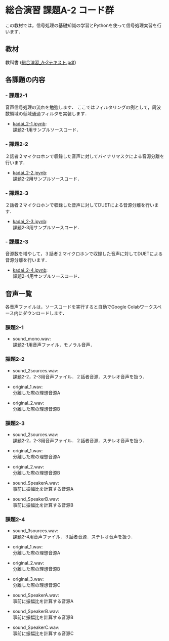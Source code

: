 # 総合演習 課題A-2 コード群

この教材では，信号処理の基礎知識の学習とPythonを使って信号処理実習を行います．

## 教材

教科書 ([総合演習_A-2テキスト.pdf](https://github.com/YosukeSugiura/SougouEnshu-A/blob/master/%E7%B7%8F%E5%90%88%E6%BC%94%E7%BF%92_%E8%AA%B2%E9%A1%8CA-2%E3%83%86%E3%82%AD%E3%82%B9%E3%83%88.pdf))

## 各課題の内容

### - 課題2-1
 
音声信号処理の流れを勉強します．
ここではフィルタリングの例として，周波数領域の低域通過フィルタを実装します．

- [kadai_2-1.ipynb](https://github.com/YosukeSugiura/SougouEnshu-A/blob/master/kadai_2_1.ipynb):  
   課題2-1用サンプルソースコード．

### - 課題2-2

２話者２マイクロホンで収録した音声に対してバイナリマスクによる音源分離を行います．

- [kadai_2-2.ipynb](https://github.com/YosukeSugiura/SougouEnshu-A/blob/master/kadai_2_2.ipynb):  
   課題2-2用サンプルソースコード．

### - 課題2-3

２話者２マイクロホンで収録した音声に対してDUETによる音源分離を行います．

- [kadai_2-3.ipynb](https://github.com/YosukeSugiura/SougouEnshu-A/blob/master/kadai_2_3.ipynb):  
   課題2-3用サンプルソースコード．

### - 課題2-3

音源数を増やして，３話者２マイクロホンで収録した音声に対してDUETによる音源分離を行います．

- [kadai_2-4.ipynb](https://github.com/YosukeSugiura/SougouEnshu-A/blob/master/kadai_2_4.ipynb):  
   課題2-4用サンプルソースコード．

## 音声一覧

各音声ファイルは，ソースコードを実行すると自動でGoogle Colabワークスペース内にダウンロードします．

### 課題2-1

- sound_mono.wav:  
   課題2-1用音声ファイル．モノラル音声．  

### 課題2-2

- sound_2sources.wav:  
   課題2-2，2-3用音声ファイル．２話者音源．ステレオ音声を扱う．  
   
- original_1.wav:  
   分離した際の理想音源A

- original_2.wav:  
   分離した際の理想音源B
   
### 課題2-3

- sound_2sources.wav:  
   課題2-2，2-3用音声ファイル．２話者音源．ステレオ音声を扱う．  
   
- original_1.wav:  
   分離した際の理想音源A

- original_2.wav:  
   分離した際の理想音源B
   
- sound_SpeakerA.wav:  
   事前に振幅比を計算する音源A

- sound_SpeakerB.wav:  
   事前に振幅比を計算する音源B
   
### 課題2-4

- sound_3sources.wav:  
   課題2-4用音声ファイル．３話者音源．ステレオ音声を扱う．  
   
- original_1.wav:  
   分離した際の理想音源A

- original_2.wav:  
   分離した際の理想音源B
   
- original_3.wav:  
   分離した際の理想音源C
   
- sound_SpeakerA.wav:  
   事前に振幅比を計算する音源A

- sound_SpeakerB.wav:  
   事前に振幅比を計算する音源B
   
- sound_SpeakerC.wav:  
   事前に振幅比を計算する音源C

